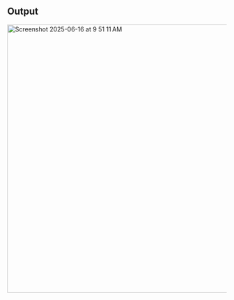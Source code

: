 ## Output

<img width="615" alt="Screenshot 2025-06-16 at 9 51 11 AM" src="https://github.com/user-attachments/assets/c675ab04-1061-485f-b921-b4c3151ecdcd" />
